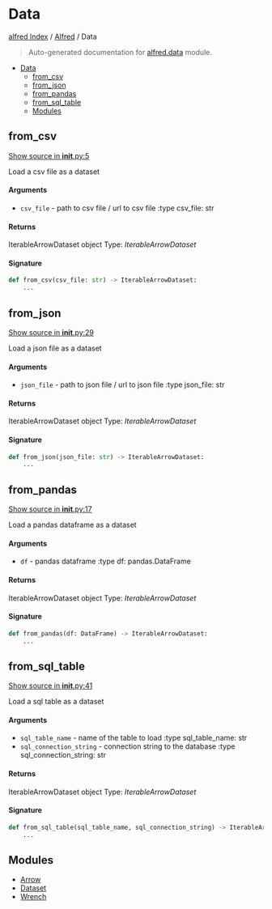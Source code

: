 # Data

[alfred Index](../../README.md#alfred-index) /
[Alfred](../index.md#alfred) /
Data

> Auto-generated documentation for [alfred.data](../../../alfred/data/__init__.py) module.

- [Data](#data)
  - [from_csv](#from_csv)
  - [from_json](#from_json)
  - [from_pandas](#from_pandas)
  - [from_sql_table](#from_sql_table)
  - [Modules](#modules)

## from_csv

[Show source in __init__.py:5](../../../alfred/data/__init__.py#L5)

Load a csv file as a dataset

#### Arguments

- `csv_file` - path to csv file / url to csv file
:type csv_file: str

#### Returns

IterableArrowDataset object
Type: *IterableArrowDataset*

#### Signature

```python
def from_csv(csv_file: str) -> IterableArrowDataset:
    ...
```



## from_json

[Show source in __init__.py:29](../../../alfred/data/__init__.py#L29)

Load a json file as a dataset

#### Arguments

- `json_file` - path to json file / url to json file
:type json_file: str

#### Returns

IterableArrowDataset object
Type: *IterableArrowDataset*

#### Signature

```python
def from_json(json_file: str) -> IterableArrowDataset:
    ...
```



## from_pandas

[Show source in __init__.py:17](../../../alfred/data/__init__.py#L17)

Load a pandas dataframe as a dataset

#### Arguments

- `df` - pandas dataframe
:type df: pandas.DataFrame

#### Returns

IterableArrowDataset object
Type: *IterableArrowDataset*

#### Signature

```python
def from_pandas(df: DataFrame) -> IterableArrowDataset:
    ...
```



## from_sql_table

[Show source in __init__.py:41](../../../alfred/data/__init__.py#L41)

Load a sql table as a dataset

#### Arguments

- `sql_table_name` - name of the table to load
:type sql_table_name: str
- `sql_connection_string` - connection string to the database
:type sql_connection_string: str

#### Returns

IterableArrowDataset object
Type: *IterableArrowDataset*

#### Signature

```python
def from_sql_table(sql_table_name, sql_connection_string) -> IterableArrowDataset:
    ...
```



## Modules

- [Arrow](./arrow.md)
- [Dataset](./dataset.md)
- [Wrench](./wrench.md)